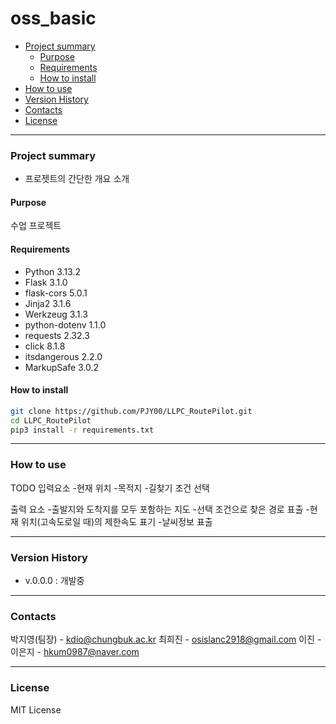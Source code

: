 # oss_basic

- [Project summary](#RoutePilot)
  - [Purpose](#purpose)
  - [Requirements](#requirements)
  - [How to install](#how-to-install)
- [How to use](#how-to-use)
- [Version History](#version-history)
- [Contacts](#contacts)
- [License](#license)

---

### Project summary
* 프로젯트의 간단한 개요 소개

#### Purpose

수업 프로젝트

#### Requirements

* Python 3.13.2
* Flask 3.1.0
* flask-cors 5.0.1
* Jinja2 3.1.6
* Werkzeug 3.1.3
* python-dotenv 1.1.0
* requests 2.32.3
* click 8.1.8
* itsdangerous 2.2.0
* MarkupSafe 3.0.2


#### How to install

```sh
git clone https://github.com/PJY00/LLPC_RoutePilot.git
cd LLPC_RoutePilot
pip3 install -r requirements.txt
```
---

### How to use

TODO
입력요소
-현재 위치
-목적지
-길찾기 조건 선택

출력 요소
-출발지와 도착지를 모두 포함하는 지도
-선택 조건으로 찾은 경로 표출
-현재 위치(고속도로일 때)의 제한속도 표기
-날씨정보 표출

---

### Version History

* v.0.0.0 : 개발중

---

### Contacts

박지영(팀장) - kdio@chungbuk.ac.kr
최희진 - osislanc2918@gmail.com
이진 - 
이은지 - hkum0987@naver.com

---

### License

MIT License
